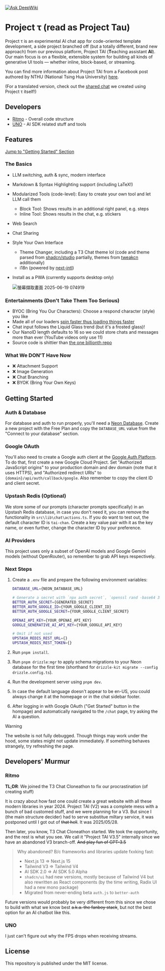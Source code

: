 [![Ask DeepWiki](https://deepwiki.com/badge.svg)](https://deepwiki.com/ritmo-v0/project-tau)

# Project τ (read as Project Tau)
Project τ is an experimental AI chat app for code-oriented template development, a side project branched off (but a totally different, brand new approach) from our previous platform, Project TAI (**T**eaching assistant **AI**). Our main focus is on a flexible, extensible system for building all kinds of generative UI tools — whether inline, block-based, or streaming.

You can find more information about Project TAI from a Facebook post authored by NTHU (National Tsing Hua University) [here](https://www.facebook.com/share/p/1MUugtN2nW/).

(For a translated version, check out the [shared chat](https://project-tau.ritmo.dev/chat/share/iiYx9dm) we created using Project τ itself!)

## Developers
- [Ritmo](https://github.com/ritmo-v0) - Overall code structure
- [UNO](https://github.com/UN-O) - AI SDK related stuff and tools

## Features
[Jump to "Getting Started" Section](#getting-started)
### The Basics
- LLM switching, auth & sync, modern interface
- Markdown & Syntax Highlighting support (including LaTeX!)
- Modularized Tools (code-level): Easy to create your own tool and let LLM call them
	- Block Tool: Shows results in an additional right panel, e.g. steps
	- Inline Tool: Shows results in the chat, e.g. stickers
- Web Search
- Chat Sharing
- Style Your Own Interface
	- Theme Changer, including a T3 Chat theme lol (code and theme parsed from [shadcn/studio](https://github.com/themeselection/shadcn-studio) partially, themes from [tweakcn](https://github.com/jnsahaj/tweakcn) additionally)
	- i18n (powered by [next-intl](https://github.com/amannn/next-intl))
- Install as a PWA (currently supports desktop only)

  ![螢幕擷取畫面 2025-06-19 074919](https://github.com/user-attachments/assets/92d1759c-a849-4c37-b6c1-f8a96403e3ca)


### Entertainments (Don't Take Them Too Serious)
- BYOC (Bring You Our Characters): Choose a respond character (style) you like
- Made all of our loaders [spin faster thus loading things faster](https://x.com/jordienr/status/1932036673644232794)
- Chat input follows the Liquid Glass trend (but it's a frosted glass)!
- Our NanoID length defaults to 16 so we could store chats and messages more than ever (YouTube videos only use 11)
- Source code is shittier than [the one billionth repo](https://github.com/AasishPokhrel/shit)

### What We **DON'T** Have Now
- :x: Attachment Support
- :x: Image Generation
- :x: Chat Branching
- :x: BYOK (Bring Your Own Keys)

## Getting Started
### Auth & Database
For database and auth to run properly, you'll need a [Neon Database](https://neon.com/). Create a new project with the Free Plan and copy the `DATABASE_URL` value from the "Connect to your database" section.

### Google OAuth
You'll also need to create a Google auth client at the [Google Auth Platform](https://console.cloud.google.com/auth/overview). To do that, first create a new Google Cloud Project.
Set "Authorized JavaScript origins" to your production domain and dev domain (note that it uses HTTPS), and "Authorized redirect URIs" to `{domain}/api/auth/callback/google`. Also remember to copy the client ID and client secret.

### Upstash Redis (Optional)
We store some of our prompts (character prompts specifically) in an Upstash Redis database, in case you don't need it, you can remove the functionality in `src\lib\chat\actions.ts`.
If you do want to test out, the default character ID is `tai-chan`. Create a key value pair with it as the key name, or even further, change the character ID by your preference.

### AI Providers
This project uses only a subset of OpenAI models and Google Gemini models (without OpenRouter), so remember to grab API keys respectively.

### Next Steps
1. Create a `.env` file and prepare the following environment variables:

	```bash
	DATABASE_URL={NEON_DATABASE_URL}

	# Generate a secret with `npx auth secret`, `openssl rand -base64 32`, or methods you prefer
	BETTER_AUTH_SECRET={GENERATED_SECRET}
	BETTER_AUTH_GOOGLE_ID={YOUR_GOOGLE_CLIENT_ID}
	BETTER_AUTH_GOOGLE_SECRET={YOUR_GOOGLE_CLIENT_SECRET}

	OPENAI_API_KEY={YOUR_OPENAI_API_KEY}
	GOOGLE_GENERATIVE_AI_API_KEY={YOUR_GOOGLE_API_KEY}

	# Omit if not used
	UPSTASH_REDIS_REST_URL={}
	UPSTASH_REDIS_REST_TOKEN={}
	```
2. Run `pnpm install`.
3. Run `pnpm drizzle:mgr` to apply schema migrations to your Neon database for the first time (shorthand for `drizzle-kit migrate --config drizzle.config.ts`).
4. Run the development server using `pnpm dev`.
5. In case the default language doesn't appear to be en-US, you could always change it at the homepage or in the chat sidebar footer.
6. After logging in with Google OAuth ("Get Started" button in the hompage) and automatically navigated to the `/chat` page, try asking the AI a question.

> [!WARNING]
> The website is not fully debugged. Though things may work under the hood, some states might not update immediately. If something behaves strangely, try refreshing the page.

## Developers' Murmur
### Ritmo
**TL;DR**: We joined the T3 Chat Cloneathon to fix our procrastination (of creating stuff)

It is crazy about how fast one could create a great website with all these modern libraries in year 2024. Project TAI (V2) was a complete mess with a bunch of bad customed stuff, and we were planning for a V3. But since I (the main structure decider) had to serve substitue miltary service, it was postponed until I got out of ~~that hell~~. It was 2025/05/28.

Then later, you know, T3 Chat Cloneathon started. We took the opportunity, and the rest is what you see. We call it "Project TAI V3.5" internally since we have an abandoned V3 branch-off. ~~And play fun of GPT-3.5~~


> Why abandoned? B/c frameworks and libraries update fxxking fast:
> - Next.js 13 => Next.js 15
> - Tailwind V3 => Tailwind V4
> - AI SDK 2.0 => AI SDK 5.0 Alpha
> - `shadcn/ui` had new versions, mostly because of Tailwind V4 but also rewritten as React components (by the time writing, Radix UI had a new mono package)
> - Migrated from never-ending beta `auth.js` to `better-auth`

Future versions would probably be very different from this since we chose to build with what we know best ~~a.k.a. the fanboy stack~~, but not the best option for an AI chatbot like this.

### UNO
I just can't figure out why the FPS drops when receiving streams.

## License
This repository is published under the MIT license.
